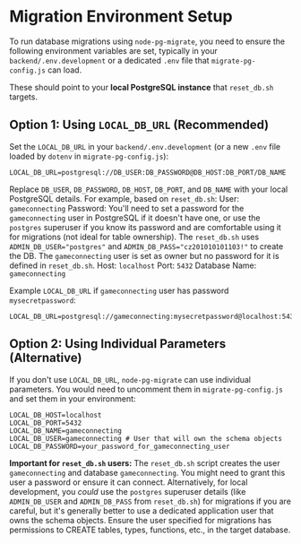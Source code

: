 # Migration Environment Setup

To run database migrations using `node-pg-migrate`, you need to ensure the following environment variables are set, typically in your `backend/.env.development` or a dedicated `.env` file that `migrate-pg-config.js` can load.

These should point to your **local PostgreSQL instance** that `reset_db.sh` targets.

## Option 1: Using `LOCAL_DB_URL` (Recommended)

Set the `LOCAL_DB_URL` in your `backend/.env.development` (or a new `.env` file loaded by `dotenv` in `migrate-pg-config.js`):

```
LOCAL_DB_URL=postgresql://DB_USER:DB_PASSWORD@DB_HOST:DB_PORT/DB_NAME
```

Replace `DB_USER`, `DB_PASSWORD`, `DB_HOST`, `DB_PORT`, and `DB_NAME` with your local PostgreSQL details. For example, based on `reset_db.sh`:
User: `gameconnecting`
Password: You'll need to set a password for the `gameconnecting` user in PostgreSQL if it doesn't have one, or use the `postgres` superuser if you know its password and are comfortable using it for migrations (not ideal for table ownership). The `reset_db.sh` uses `ADMIN_DB_USER="postgres"` and `ADMIN_DB_PASS="cz201010101103!"` to create the DB. The `gameconnecting` user is set as owner but no password for it is defined in `reset_db.sh`.
Host: `localhost`
Port: `5432`
Database Name: `gameconnecting`

Example `LOCAL_DB_URL` if `gameconnecting` user has password `mysecretpassword`:
```
LOCAL_DB_URL=postgresql://gameconnecting:mysecretpassword@localhost:5432/gameconnecting
```

## Option 2: Using Individual Parameters (Alternative)

If you don't use `LOCAL_DB_URL`, `node-pg-migrate` can use individual parameters. You would need to uncomment them in `migrate-pg-config.js` and set them in your environment:

```
LOCAL_DB_HOST=localhost
LOCAL_DB_PORT=5432
LOCAL_DB_NAME=gameconnecting
LOCAL_DB_USER=gameconnecting # User that will own the schema objects
LOCAL_DB_PASSWORD=your_password_for_gameconnecting_user
```

**Important for `reset_db.sh` users:**
The `reset_db.sh` script creates the user `gameconnecting` and database `gameconnecting`. You might need to grant this user a password or ensure it can connect. Alternatively, for local development, you *could* use the `postgres` superuser details (like `ADMIN_DB_USER` and `ADMIN_DB_PASS` from `reset_db.sh`) for migrations if you are careful, but it's generally better to use a dedicated application user that owns the schema objects.
Ensure the user specified for migrations has permissions to CREATE tables, types, functions, etc., in the target database.
